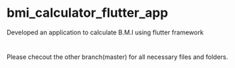 # bmi_calculator_flutter_app
Developed an application to calculate B.M.I using flutter framework
#
Please checout the other branch(master) for all necessary files and folders.
